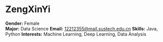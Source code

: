 # ZengXinYi
**Gender:** Female  
**Major:** Data Science 
**Email:** 12212355@mail.sustech.edu.cn
**Skills:** Java, Python 
**Interests:** Machine Learning, Deep Learning, Data Analysis


